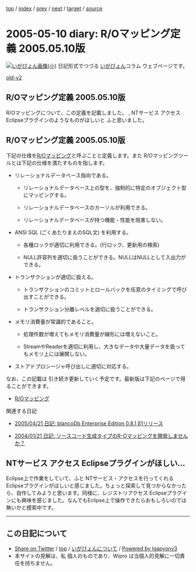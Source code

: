 [top](../index.html) 
 / [index](index.html) 
 / [prev](ig050509.html) 
 / [next](ig050511.html) 
 / [target](http://www.igapyon.jp/igapyon/diary/2005/ig050510.html) 
 / [source](https://github.com/igapyon/diary/blob/master/2005/ig050510.src.md) 

2005-05-10 diary: R/Oマッピング定義 2005.05.10版
=====================================================================================================
[![いがぴょん画像(小)](http://www.igapyon.jp/igapyon/diary/images/iga200306s.jpg "いがぴょん")](http://www.igapyon.jp/igapyon/diary/memo/memoigapyon.html) 日記形式でつづる [いがぴょん](http://www.igapyon.jp/igapyon/diary/memo/memoigapyon.html)コラム ウェブページです。

[old-v2](ig050510-orig.html)

## R/Oマッピング定義 2005.05.10版

R/Oマッピングについて、この定義を記載しました。 , NTサービス アクセス Eclipseプラグインのようなものがほしいと ふと思いました。


## R/Oマッピング定義 2005.05.10版

下記の仕様を[R/Oマッピング](http://www.igapyon.jp/igapyon/diary/keyword/romap.html)と呼ぶことと定義します。また R/Oマッピングツールとは下記の仕様を満たすものを指します。

* リレーショナルデータベース指向である。
  
  * リレーショナルデータベース上の型を、強制的に特定のオブジェクト型にマッピングする。
    
  * リレーショナルデータベースのカーソルが利用できる。
    
  * リレーショナルデータベースが持つ機能・性能を阻害しない。
  

  
* ANSI SQL (ごくあたりまえのSQL文) を利用する。
  
  * 各種ロックが適切に利用できる。(行ロック、更新用の検索)
    
  * NULL許容列を適切に扱うことができる。NULLはNULLとして入出力ができる。
  

  
* トランザクションが適切に扱える。
  
  * トランザクションのコミットとロールバックを任意のタイミングで呼び出すことができる。
    
  * トランザクション分離レベルを適切に扱うことができる。
  

  
* メモリ消費量が常識的であること。
  
  * 処理件数が増えてもメモリ消費量が線形には増えないこと。
    
  * StreamやReaderを適切に利用し、大きなデータや大量データを扱ってもメモリ上には展開しない。
  

  
* ストアドプロシージャ呼び出しに適切に対応する。

なお、この記載は 引き続き更新していく予定です。最新版は下記のページで得ることができます。

* [R/Oマッピング](http://www.igapyon.jp/igapyon/diary/keyword/romap.html)

関連する日記

* [2005/04/21 日記: blancoDb Enterprise Edition 0.8.1 β1リリース](ig050421.html)
  
* [2004/01/21 日記: ソースコード生成タイプのR-Oマッピングを開発しませんか？](../2004/ig040121.html)

## NTサービス アクセス Eclipseプラグインがほしい…

Eclipse上で作業をしていて、ふと NTサービス・アクセスを行ってくれる Eclipseプラグインがほしいと感じました。ちょっと探索して見つからなかったら、自作してみようと思います。同様に、レジストリアクセス Eclipseプラグインにも興味を感じました。なんでもEclipse上で操作できたらおもしろいのでは無いかと模索中です。


----------------------------------------------------------------------------------------------------

## この日記について

* [Share on Twitter](https://twitter.com/intent/tweet?hashtags=igapyon%2Cdiary%2C%E3%81%84%E3%81%8C%E3%81%B4%E3%82%87%E3%82%93&text=R%2FO%E3%83%9E%E3%83%83%E3%83%94%E3%83%B3%E3%82%B0%E5%AE%9A%E7%BE%A9+2005.05.10%E7%89%88&url=http%3A%2F%2Fwww.igapyon.jp%2Figapyon%2Fdiary%2F2005%2Fig050510.html) / [top](../index.html) / [いがぴょんについて](http://www.igapyon.jp/igapyon/diary/memo/memoigapyon.html) / [Powered by Igapyonv3](https://github.com/igapyon/igapyonv3)
* 本サイトの見解は、私 個人のものであり、Wipro は当個人的見解に一切責任を持ちません。 

